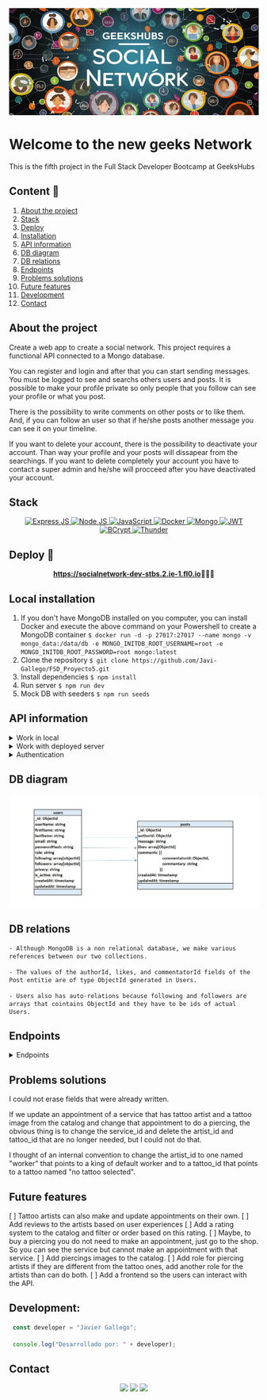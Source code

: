 
<img src="./img/portada.jpg">

# Welcome to the new geeks Network
This is the fifth project in the Full Stack Developer Bootcamp at GeeksHubs


  ## Content 📝
  <ol>
    <li><a href="#about-the-project">About the project</a></li>
    <li><a href="#stack">Stack</a></li>
    <li><a href="#deploy-🚀">Deploy</a></li>
    <li><a href="#local-installation">Installation</a></li>
    <li><a href="#api-information">API information</a></li>
    <li><a href="#db-diagram">DB diagram</a></li>
    <li><a href="#db-relations">DB relations</a></li>
    <li><a href="#endpoints">Endpoints</a></li>
    <li><a href="#problems-solutions">Problems solutions</a></li>
    <li><a href="#future-features">Future features</a></li>
    <li><a href="#development">Development</a></li>
    <li><a href="#contact">Contact</a></li>
  </ol>


## About the project

Create a web app to create a social network. This project requires a functional API connected to a Mongo database.

You can register and login and after that you can start sending messages. You must be logged to see and searchs others users and posts. It is possible to make your profile private so only people that you follow can see your profile or what you post.

There is the possibility to write comments on other posts or to like them. And, if you can follow an user so that if he/she posts another message you can see it on your timeline.

If you want to delete your account, there is the possibility to deactivate your account. Than way your profile and your posts will dissapear from the searchings. If you want to delete completely your account you have to contact a super admin and he/she will procceed after you have deactivated your account.


## Stack

<div align="center">
<a href="https://www.expressjs.com/">
    <img src= "https://img.shields.io/badge/express.js-%23c04d59.svg?style=for-the-badge&logo=express&logoColor=white" alt="Express JS"/>
</a>
<a href="https://nodejs.org/es/">
    <img src= "https://img.shields.io/badge/node.js-026E00?style=for-the-badge&logo=node.js&logoColor=white" alt="Node JS"/>
</a>
<a href="https://developer.mozilla.org/es/docs/Web/JavaScript">
    <img src= "https://img.shields.io/badge/javascipt-EFD81D?style=for-the-badge&logo=javascript&logoColor=black" alt="JavaScript"/>
</a>
<a href="">
<img src="https://img.shields.io/badge/Docker-2496ED?style=for-the-badge&logo=docker&logoColor=white" alt="Docker" />
</a>
<a href="">
    <img src="https://img.shields.io/badge/Mongo-447922?style=for-the-badge&logo=mysql&logoColor=white" alt="Mongo" />
</a>
<a href="">
    <img src="https://img.shields.io/badge/JWT-000000?style=for-the-badge&logo=jsonwebtokens&logoColor=white" alt="JWT" />
</a>
<a href="">
    <img src="https://img.shields.io/badge/bcrypt-3178C6?style=for-the-badge&" alt="BCrypt" />
</a>
<a href="">
    <img src="https://img.shields.io/badge/thunder-cc6636?style=for-the-badge" alt="Thunder" />
</a>
 </div>

## Deploy 🚀
<div align="center">
    <a href="https://socialnetwork-dev-stbs.2.ie-1.fl0.io"><strong>https://socialnetwork-dev-stbs.2.ie-1.fl0.io</strong></a>🚀🚀🚀
</div>


## Local installation

1. If you don't have MongoDB installed on you computer, you can install Docker and execute the above command on your Powershell to create a MongoDB container
` $ docker run -d -p 27017:27017 --name mongo -v mongo_data:/data/db -e MONGO_INITDB_ROOT_USERNAME=root -e MONGO_INITDB_ROOT_PASSWORD=root mongo:latest `
2. Clone the repository
` $ git clone https://github.com/Javi-Gallego/FSD_Proyecto5.git `
3. Install dependencies
` $ npm install `
4. Run server
` $ npm run dev `
5. Mock DB with seeders
` $ npm run seeds `

## API information
<details>
<summary>Work in local</summary>
The repository has a .env_local_sample. You have to change its name to .env to work properly

In the HTTP directory there is a file named social_network_local.json, you can open it with 'Thunder Client' to have all the endpoints of the API. For the endpoints examples below I will use the deployed url. In the tattoo_shop_local.json you have the url with your localhost.

If you will use the API in local, you need a connection to a DB and put the credentials in the .env as needed. These credentials will be in the .env_local_sample and will work with the docker container exposed in point 1 of the local installation.
</details>

<details>
<summary>Work with deployed server</summary>
The repository has a .env_deploy_sample. You have to change its name to .env to work properly.

In the HTTP directory theres a file named tattoo_shop_deployed.json, you can open it with 'Thunder Client' to have all the endpoints of the API.
</details>

<details>
<summary>Authentication</summary>
When an endpoint needs authentication you must put the token given to you when you login in the Bearer Token field in "Auth". In the login endpoint I will put the super_admin email and password.

 !['imagen-auth'](./img/AuthenticationToken.JPG)

 For a fast comprehension we will use icons to show what is needed to see the endpoints:
 :angel: You must be logged as super_admin
 :man: You must be logged
 :earth_africa: This endpoint is global and can be viewed by everybody
 :lock: You can enter this endpoint if you are authenticated. If you are a user you can only search, update or retrieve your own things, if you are a super_admin you can change or retrieve all the records of the database.
</details>

## DB diagram
!['imagen-db'](./img/DB_relations.JPG)

## DB relations
    
    - Although MongoDB is a non relational database, we make various references between our two collections.

    - The values of the authorId, likes, and commentatorId fields of the Post entitie are of type ObjectId generated in Users.

    - Users also has auto-relations because following and followers are arrays that cointains ObjectId and they have to be ids of actual Users.

## Endpoints

<details>
<summary>Endpoints</summary>


- AUTH
    - REGISTER :earth_africa:

            POST https://socialnetwork-dev-stbs.2.ie-1.fl0.io/api/auth/register
        body:
        ``` js
            {
                {
                    "userName": "Tee",
                    "email": "remoto@gmail.com",
                    "password": "123456"
                }
            }
        ```

    - LOGIN :earth_africa:

            POST https://socialnetwork-dev-stbs.2.ie-1.fl0.io/api/auth/login 
        body:
        ``` js
            {
                "email": "super_admin@gmail.com",
                "password": "123456"
            }
        ```
        This will be needed to obtain a token with super_admin credentials
        body:
        ``` js
            {
                "email": "user@gmail.com",
                "password": "123456"
            }
        ```
        This will be needed to obtain a token with user credentials
- USERS
    - PROFILE :lock:

            GET https://socialnetwork-dev-stbs.2.ie-1.fl0.io/api/users/profile

        You must be logged in and you will see the profile of the user authenticated.   

    - UPDATE PROFILE :lock:

            PUT https://socialnetwork-dev-stbs.2.ie-1.fl0.io/api/users?limit=10&page=1
            body:
        ``` js
            {
                {
                    "userName": "La Bruja Lola",
                    "firstName": "Lola",
                    "lastName": "Fernandez",
                    "email": "labrujalola@gmail.com",
                    "currentPassword": "123456",
                    "newPassword": "123456",
                    "privacy": "private"
                }
            }
        ```
        You must be logged because it will update the profile based on the id that is encrypted in the token. You can change any of the fields that are showed in the example and it has same validations as in the registration.
        If you want to change your password you must put your current password and the new password.
        Privacy can be private or public, if you put your profile as public your post can be searched by every user, if it is private only people that is in your following list can see you.
        Fields that want to be updated must be named in the body as in the example.   

    - GET USERS :angel:

            GET https://socialnetwork-dev-stbs.2.ie-1.fl0.io/api/users?limit=10&page=1
            body:
        ``` js
            {
                {
                    "name": "Javi",
                    "email": "ja",
                    "firstName": "",
                    "lastName": "",
                    "role": "",
                    "limit": 3,
                    "skip": 0
                }
            }
        ```
        This endponint has the params "limit" and "skip" to do a pagination of the users retrieved as a result. "limit" is the number of records shown each time. If there are more registres than the limit they are shown in next pages with "skip". By default, limit is 10 and skip 0.
        
        There are two ways to get users, as super_admin or as a normal user.

        If your are logged as super_admin and you don't have any value in the body it will show every user in the database but you can put some entries that will work as filters, they are optional to put and the value does not need to be exactly the same as in the database ie: if you search "Ja" as name it will retrieve every user thas has the string "Ja" in its user name. You can put as much filters as you want.

        If you are logged as a normal user you can only search the field user name and it will be automatically filtered to retrieve only users that have their profile as public, that are active and that have the role user. Even if you send other fields the api will discard them and only search by user name (in the body named as "name")

    - UPDATE USER ROLE :angel:

            PUT hhttps://socialnetwork-dev-stbs.2.ie-1.fl0.io/api/users/65edca96352c4f2a5cf087d3/role
        body:
        ``` js
            {
                "userRole": "admin"
            }
        ```
        You must be logged as super_admin. In the url we pass the user id as a parameter and we should send the new role of that user in the body. 

        The only values accepted are: "admin" or "user"

    - DEACTIVATE USER :angel:

            PUT https://socialnetwork-dev-stbs.2.ie-1.fl0.io/api/users
        body:
        ``` js
            {
                "id": 10
            }
        ```
        You must be logged as super_admin. This time you must send the user id you want to delete in the body. 

    - DELETE USER :angel:

            DELETE https://socialnetwork-dev-stbs.2.ie-1.fl0.io/api/users
        body:
        ``` js
            {
                "id": 10
            }
        ```
        You must be logged as super_admin. This time you must send the user id you want to delete in the body. 
- SERVICES
    - GET SERVICES :earth_africa:

            GET https://socialnetwork-dev-stbs.2.ie-1.fl0.io/api/services

        Everybody can see all the services provided by the shop. No authentication needed.
    - CREATE SERVICES :angel: 

            POST  https://socialnetwork-dev-stbs.2.ie-1.fl0.io/api/services
            body:
        ``` js
            {
                "serviceName": "name",
                "description": "description"    
            }
        ```
        You must be logged as super_admin to create a service. The body must have a "serviceName" and a "description" field.
    - UPDATE SERVICES :angel: 

            PUT  https://socialnetwork-dev-stbs.2.ie-1.fl0.io/api/services/:id
            body:
        ``` js
            {
                "serviceName": "name",
                "description": "description"
            }
        ```
        You must be logged as super_admin to update a service. The body must have a "serviceName" a "description" or both fields. The id of the updated service must be send via parameter in the url.
    - DELETE SERVICE :angel: 

            DELETE  https://socialnetwork-dev-stbs.2.ie-1.fl0.io/api/services
            body:
        ``` js
            {
                { 
                    "id": 6,
                }
            }
        ```
        You must be logged as super_admin to delete a service. The body must have the id of the service to be deleted

- CATALOG
    - GET CATALOG :earth_africa:

            GET https://socialnetwork-dev-stbs.2.ie-1.fl0.io/api/catalog

        Everybody can see all the tattoos int the catalog of the shop.

    - CREATE TATTOO

            POST  https://socialnetwork-dev-stbs.2.ie-1.fl0.io/api/catalog
            body:
        ``` js
            {
                "tattooName": "Rhino",
                "urlImage": "./img/rhino.jpg"
            }
        ```
        You must be logged as super_admin to create a tattoo. The body must have a "tattooName" and a "urlImage" field.
    - UPDATE TATTOO :angel: 

            PUT  https://socialnetwork-dev-stbs.2.ie-1.fl0.io/api/catalog/:id
            body:
        ``` js
            {
                "tattooName": "Rrrrrhino",
                "urlImage": "./img/rinrin.jpg"
            }
        ```
        You must be logged as super_admin to update a tattoo. The body must have a "serviceName" a "description" or both fields. The id of the updated tattoo must be send via parameter in the url.
    - DELETE TATTOO :angel: 

            DELETE  https://socialnetwork-dev-stbs.2.ie-1.fl0.io/api/catalog/:id

        You must be logged as super_admin to delete a tattoo. The id must be passed as parameter in the url

- APPOINTMENTS
    - GET APPOINTMENTS :lock:

            GET https://socialnetwork-dev-stbs.2.ie-1.fl0.io/api/appointments
            query examples:
        ``` js
            {
                ?id=5&serviceId=2&artistId=11&catalogId=2
            }
        ```

        Authentication needed. If you are a normal user you can only retrieve your appointments. Only appointmets posterior to the actual date are shown. A Filter can be applied as query params and the values that can be checked are id, serviceId, artistId and catalogId, all the fields are optionals.

    - CREATE APPOINTMENT :man:
    
            POST  https://socialnetwork-dev-stbs.2.ie-1.fl0.io/api/appointments
            body:
        ``` js
            {
                "serviceId": 5,
                "date": "2024-03-26 17:00:00"
            }
        ```
        You must be logged to create an appointment. In the body you must send all the fields needed. Only serviceId = 2 has the option of catalogId, and only serviceId 1, 2 and 3 have the option of artistId.
    - UPDATE APPOINTMENT :lock:

            PUT  https://socialnetwork-dev-stbs.2.ie-1.fl0.io/api/appointments:id
            body:
        ``` js
            {
                "serviceId": 2,
                "artistId": 11,
                "catalogId": 3,
                "date": "2024-03-17 11:00:00"
            }
        ```
        You must be logged to update an appointment. The id of the appointment must be passed as parameter in the url, in the body you can send all the fields you want to change. Only serviceId = 2 has the option of catalogId, and only serviceId 1, 2 and 3 have the option of artistId. If you are a normal user you can change only your own appointments. If you are logged as super admin, you can change every appointment of the DB.
    - DELETE APPOINTMENT :angel: 

            DELETE  https://socialnetwork-dev-stbs.2.ie-1.fl0.io/api/catalog/:id

        You must be logged as super_admin to delete a tattoo. The id must be passed as parameter in the url
</details>

## Problems solutions
I could not erase fields that were already written.

If we update an appointment of a service that has tattoo artist and a tattoo image from the catalog and change that appointment to do a piercing, the obvious thing is to change the service_id and delete the artist_id and tattoo_id that are no longer needed, but I could not do that.

I thought of an internal convention to change the artist_id to one named "worker" that points to a king of default worker and to a tattoo_id that points to a tattoo named "no tattoo selected".

## Future features
[ ] Tattoo artists can also make and update appointments on their own.
[ ] Add reviews to the artists based on user experiences
[ ] Add a rating system to the catalog and filter or order based on this rating.
[ ] Maybe, to buy a piercing you do not need to make an appointment, just go to the shop. So you can see the service but cannot make an appointment with that service.
[ ] Add piercings images to the catalog.
[ ] Add role for piercing artists if they are different from the tattoo ones, add another role for the artists than can do both.
[ ] Add a frontend so the users can interact with the API.

## Development:

``` js
 const developer = "Javier Gallego";

 console.log("Desarrollado por: " + developer);
```  

## Contact
<div align="center">
<a href = "mailto:galgar@gmail.com"><img src="https://img.shields.io/badge/Gmail-C6362C?style=for-the-badge&logo=gmail&logoColor=white" target="_blank"></a>
<a href="https://www.linkedin.com/in/javier-gallego-dev"><img src="https://img.shields.io/badge/-LinkedIn-%230077B5?style=for-the-badge&logo=linkedin&logoColor=white"></a>
<a href="https://github.com/Javi-Gallego"><img src="https://img.shields.io/badge/github-24292F?style=for-the-badge&logo=github&logoColor=white" target="_blank"></a>
</div>